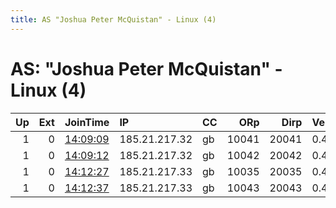 ```yaml
---
title: AS "Joshua Peter McQuistan" - Linux (4)
---
```


# AS: "Joshua Peter McQuistan" - Linux (4)

|   Up |   Ext | JoinTime                                                                                            | IP            | CC   |   ORp |   Dirp | Version   | Contact                   | Nickname     |   eFamMembers |
|-----:|------:|:----------------------------------------------------------------------------------------------------|:--------------|:-----|------:|-------:|:----------|:--------------------------|:-------------|--------------:|
|    1 |     0 | [14:09:09](https://metrics.torproject.org/rs.html#details/9CC3E9C1F4196D4F11F2B815F8EA0B630A1FCC88) | 185.21.217.32 | gb   | 10041 |  20041 | 0.4.3.5   | BridgetteTenenbaum@proton | BigDaddy     |             1 |
|    1 |     0 | [14:09:12](https://metrics.torproject.org/rs.html#details/017B08CC163424CD6ABA4ADD4042B4174D494732) | 185.21.217.32 | gb   | 10042 |  20042 | 0.4.3.5   | BridgetteTenenbaum@proton | Bigdaddy     |             1 |
|    1 |     0 | [14:12:27](https://metrics.torproject.org/rs.html#details/8ADE13FE81E95717711438D3ABD0402031C80F31) | 185.21.217.33 | gb   | 10035 |  20035 | 0.4.3.5   | BridgetteTenenbaum@proton | LittleSister |             1 |
|    1 |     0 | [14:12:37](https://metrics.torproject.org/rs.html#details/E08F2FD44CC16B7015138DC95507A660BEB8851D) | 185.21.217.33 | gb   | 10043 |  20043 | 0.4.3.5   | BridgetteTenenbaum@proton | LittleSister |             1 |
